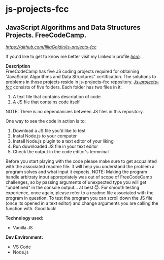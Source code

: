 # js-projects-fcc
## JavaScript Algorithms and Data Structures Projects. FreeCodeCamp.
*https://github.com/IlliaGoldin/js-projects-fcc*

If you'd like to get to know me better visit my LinkedIn profile [*here*](https://www.linkedin.com/in/illia-goldin/).</br>

**Description**</br>
  FreeCodeCamp has five JS coding projects required for obtaining "JavaScript Algorithms and Data Structures" certification.
  The solutions to problems in those projects reside in js-projects-fcc repository.
  [*Js-projects-fcc*](link) consists of five folders. 
  Each folder has two files in it:
  1. A text file that contains description of code
  2. A JS file that contains code itself
  
  NOTE: There is no dependancies between JS files in this repository.
  
  One way to see the code in action is to:
  1. Download a JS file you'd like to test
  2. Instal Node.js to your computer
  3. Install Node.js plugin to a text editor of your liking
  4. Run downloaded JS file in your text editor
  5. Check the output in the code editor's termninal
  
  Before you start playing with the code please make sure to get acquainted with the associated readme file. It will help you understand the problem a program solves and what input it expects.
  NOTE: Making the program handle arbitraty input appropriately was out of scope of FreeCodeCamp challenges, so by passing arguments of unexpected type you will get "undefined" in the console output... at best :smiling_imp:. For smooth testing experience, once again, please refer to a readme file associated with the program in question.
  To test the program you can scroll down the JS file (once its opened in a text editor) and change arguments you are calling the function with.
  Good luck!

**Technology used:**
* Vanilla JS</br>

**Dev Environment:**
* VS Code
* Node.js

